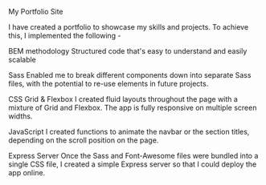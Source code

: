 My Portfolio Site 



I have created a portfolio to showcase my skills and projects. To achieve this, I implemented the following -

BEM methodology
Structured code that's easy to understand and easily scalable

Sass
Enabled me to break different components down into separate Sass files, with the potential to re-use elements in future projects.

CSS Grid & Flexbox
I created fluid layouts throughout the page with a mixture of Grid and Flexbox. The app is fully responsive on multiple screen widths.

JavaScript
I created functions to animate the navbar or the section titles, depending on the scroll position on the page.

Express Server
Once the Sass and Font-Awesome files were bundled into a single CSS file, I created a simple Express server so that I could deploy the app online.

